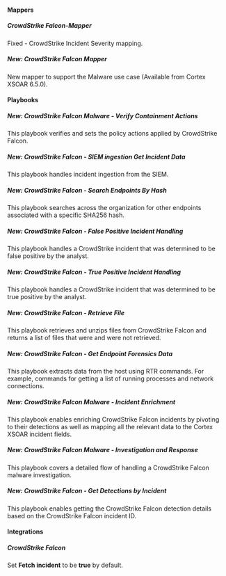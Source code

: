 #### Mappers
##### CrowdStrike Falcon-Mapper
Fixed - CrowdStrike Incident Severity mapping.
##### New: CrowdStrike Falcon Mapper
New mapper to support the Malware use case (Available from Cortex XSOAR 6.5.0).

#### Playbooks
##### New: CrowdStrike Falcon Malware - Verify Containment Actions  
This playbook verifies and sets the policy actions applied by CrowdStrike Falcon.
##### New: CrowdStrike Falcon - SIEM ingestion Get Incident Data  
This playbook handles incident ingestion from the SIEM.
##### New: CrowdStrike Falcon - Search Endpoints By Hash  
This playbook searches across the organization for other endpoints associated with a specific SHA256 hash.
##### New: CrowdStrike Falcon - False Positive Incident Handling  
This playbook handles a CrowdStrike incident that was determined to be false positive by the analyst.
##### New: CrowdStrike Falcon - True Positive Incident Handling    
This playbook handles a CrowdStrike incident that was determined to be true positive by the analyst.
##### New: CrowdStrike Falcon - Retrieve File
This playbook retrieves and unzips files from CrowdStrike Falcon and returns a list of files that were and were not retrieved.
##### New: CrowdStrike Falcon - Get Endpoint Forensics Data
This playbook extracts data from the host using RTR commands. For example, commands for getting a list of running processes and network connections.
##### New: CrowdStrike Falcon Malware - Incident Enrichment
This playbook enables enriching CrowdStrike Falcon incidents by pivoting to their detections as well as mapping all the relevant data to the Cortex XSOAR incident fields.
##### New: CrowdStrike Falcon Malware - Investigation and Response
This playbook covers a detailed flow of handling a CrowdStrike Falcon malware investigation.
##### New: CrowdStrike Falcon - Get Detections by Incident
This playbook enables getting the CrowdStrike Falcon detection details based on the CrowdStrike Falcon incident ID.

#### Integrations
##### **CrowdStrike Falcon**
Set **Fetch incident** to be **true** by default.
